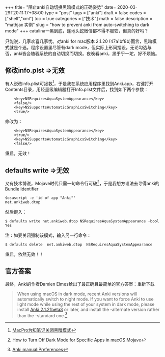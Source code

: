 +++
title= "阻止anki自动切换黑暗模式的正确姿势"
date= 2020-03-29T20:11:17+08:00
type = "post"
tags = ["anki"]
draft = false
codes =["shell","xml"]
toc = true
categories = ["技术"]
math = false
description = "mathjax 实例"
slug = "how to prevent anki from auto-switching to dark mode"
+++
catalina一黑到底，连地头蛇微信都不得不服软，但真的好吗？

只能说，几家欢喜几家忧。对anki for mac版本 2.1.20 (47a1bf8b)而言，黑暗模式就是个迷。程序设置里尽管有dark mode，但实际上形同摆设。无论勾选与否，anki皆会随着系统的自动切换而切换。夜晚看anki，黑乎乎一坨，好不烦恼。

<!--more-->

## 修改info.plst =>无效

有人说改info.plist可拯救[^1]，于是我在系统应用程序里找到Anki.app，右键打开Contents目录，用轻量级编辑器打开Info.plist文件后，找到如下两个参数：

```plist
	<key>NSRequiresAquaSystemAppearance</key>
	<false/>
	<key>NSSupportsAutomaticGraphicsSwitching</key>
	<true/>
```
修改为：

```plist
	<key>NSRequiresAquaSystemAppearance</key>
	<true/>
	<key>NSSupportsAutomaticGraphicsSwitching</key>
	<false/>
```
重启，无效！

##  defaults write =>无效

又有技术博说，Mojave时代只需一句命令行可破[^2]，于是我想方设法去寻得anki的Bundle Identifier

```shell
$osascript -e 'id of app "Anki"'
net.ankiweb.dtop
```
然后键入：

```shell
$ defaults write net.ankiweb.dtop NSRequiresAquaSystemAppearance -bool Yes
```

注：如要关闭强制该模式，输入另一行命令：

```shell
$ defaults delete  net.ankiweb.dtop  NSRequiresAquaSystemAppearance
```
重启，依然无效！！

## 官方答案

最终，Anki的作者Damien Elmes给出了最正确且最简单的官方答案：<red>重新下载</red>

>When using macOS in dark mode, recent Anki versions will automatically switch to night mode. If you want to force Anki to use light mode while using the rest of your system in dark mode, please install [Anki 2.1.21beta3](https://github.com/ankitects/anki/releases/download/2.1.23/anki-2.1.23-mac-alternate.dmg) or later, and install the -alternate version rather than the -standard one.[^3]

[^1]: [MacPro为知笔记关闭黑暗模式](https://www.jianshu.com/p/5cce163d352e)

[^2]: [How to Turn Off Dark Mode for Specific Apps in macOS Mojave](https://webtrickz.com/disable-dark-mode-for-specific-app-on-mac/)
[^3]: [Anki manual:Preferences](https://docs.ankiweb.net/#/preferences)
